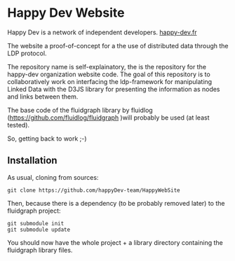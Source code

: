 # Happy Dev Website

Happy Dev is a network of independent developers. [happy-dev.fr](http://happy-dev.fr)

The website a proof-of-concept for a the use of distributed data through the LDP protocol.

The repository name is self-explainatory, the is the repository for the happy-dev organization website code.
The goal of this repository is to collaboratively work on interfacing the ldp-framework for manipulating Linked Data with the D3JS library for presenting the information as nodes and links between them.

The base code of the fluidgraph library by fluidlog (https://github.com/fluidlog/fluidgraph )will probably be used (at least tested).

So, getting back to work ;-)

## Installation

As usual, cloning from sources:

```
git clone https://github.com/happyDev-team/HappyWebSite
```

Then, because there is a dependency (to be probably removed later) to the fluidgraph project:

```
git submodule init
git submodule update
```

You should now have the whole project + a library directory containing the fluidgraph library files.
